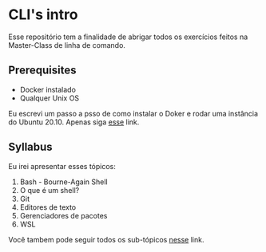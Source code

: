 # CLI's intro

Esse repositório tem a finalidade de abrigar todos os exercícios feitos na Master-Class de linha de comando.

## Prerequisites

* Docker instalado
* Qualquer Unix OS

Eu escrevi um passo a psso de como instalar o Doker e rodar uma instância do Ubuntu 20.10.
Apenas siga [esse](https://www.notion.so/Docker-dd5f07be481c4680b82035ec2c78c268) link.

## Syllabus

Eu irei apresentar esses tópicos:

1. Bash - Bourne-Again Shell
2. O que é um shell?
3. Git
4. Editores de texto
5. Gerenciadores de pacotes
6. WSL

Você tambem pode seguir todos os sub-tópicos [nesse](https://www.notion.so/CLI-Introduction-f9353bd78569407d8a5b655e5d33c827) link.
